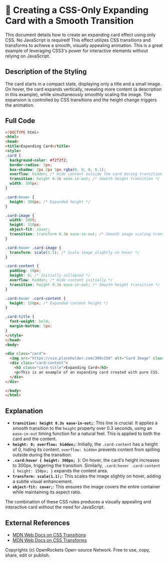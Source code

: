 # 🐞 Creating a CSS-Only Expanding Card with a Smooth Transition


This document details how to create an expanding card effect using only CSS.  No JavaScript is required! This effect utilizes CSS transitions and transforms to achieve a smooth, visually appealing animation.  This is a great example of leveraging CSS3's power for interactive elements without relying on JavaScript.


## Description of the Styling

The card starts in a compact state, displaying only a title and a small image.  On hover, the card expands vertically, revealing more content (a description in this example), while simultaneously smoothly scaling the image. The expansion is controlled by CSS transitions and the height change triggers the animation.


## Full Code

```html
<!DOCTYPE html>
<html>
<head>
<title>Expanding Card</title>
<style>
.card {
  background-color: #f2f2f2;
  border-radius: 5px;
  box-shadow: 2px 2px 5px rgba(0, 0, 0, 0.1);
  overflow: hidden; /* Hide content outside the card during transition */
  transition: height 0.3s ease-in-out; /* Smooth height transition */
  width: 300px;
}

.card:hover {
  height: 300px; /* Expanded height */
}

.card-image {
  width: 100%;
  height: 150px;
  object-fit: cover;
  transition: transform 0.3s ease-in-out; /* Smooth image scaling transition */
}

.card:hover .card-image {
  transform: scale(1.1); /* Scale image slightly on hover */
}

.card-content {
  padding: 10px;
  height: 0; /* Initially collapsed */
  overflow: hidden; /* Hide content initially */
  transition: height 0.3s ease-in-out; /* Smooth height transition */
}

.card:hover .card-content {
  height: 150px; /* Expanded content height */
}

.card-title {
  font-weight: bold;
  margin-bottom: 5px;
}
</style>
</head>
<body>

<div class="card">
  <img src="https://via.placeholder.com/300x150" alt="Card Image" class="card-image">
  <div class="card-content">
    <h3 class="card-title">Expanding Card</h3>
    <p>This is an example of an expanding card created with pure CSS.  No JavaScript required!</p>
  </div>
</div>

</body>
</html>
```

## Explanation

* **`transition: height 0.3s ease-in-out;`**: This line is crucial. It applies a smooth transition to the `height` property over 0.3 seconds, using an `ease-in-out` timing function for a natural feel.  This is applied to both the card and the content.
* **`height: 0; overflow: hidden;`**: Initially, the `.card-content` has a height of 0, hiding its content. `overflow: hidden` prevents content from spilling outside during the transition.
* **`.card:hover { height: 300px; }`**: On hover, the card's height increases to 300px, triggering the transition. Similarly,  `.card:hover .card-content { height: 150px; }` expands the content area.
* **`transform: scale(1.1);`**: This scales the image slightly on hover, adding a subtle visual enhancement.
* **`object-fit: cover;`**: This ensures the image covers the entire container while maintaining its aspect ratio.

The combination of these CSS rules produces a visually appealing and interactive card without the need for JavaScript.


## External References

* [MDN Web Docs on CSS Transitions](https://developer.mozilla.org/en-US/docs/Web/CSS/transition)
* [MDN Web Docs on CSS Transforms](https://developer.mozilla.org/en-US/docs/Web/CSS/transform)


Copyrights (c) OpenRockets Open-source Network. Free to use, copy, share, edit or publish.

